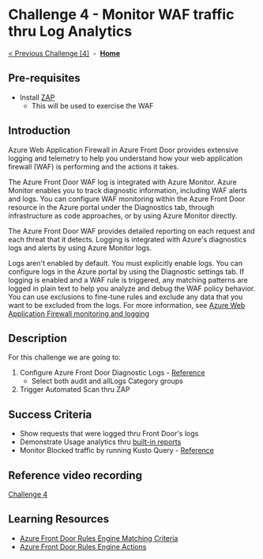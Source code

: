 # Challenge 4 - Monitor WAF traffic thru Log Analytics

[< Previous Challenge [4]](./Challenge05.md)&nbsp;&nbsp;-&nbsp;&nbsp;**[Home](../README.md)**

## Pre-requisites

- Install [ZAP](https://www.zaproxy.org/download/)
  - This will be used to exercise the WAF
  
## Introduction

Azure Web Application Firewall in Azure Front Door provides extensive logging and telemetry to help you understand how your web application firewall (WAF) is performing and the actions it takes.

The Azure Front Door WAF log is integrated with Azure Monitor. Azure Monitor enables you to track diagnostic information, including WAF alerts and logs. You can configure WAF monitoring within the Azure Front Door resource in the Azure portal under the Diagnostics tab, through infrastructure as code approaches, or by using Azure Monitor directly.

The Azure Front Door WAF provides detailed reporting on each request and each threat that it detects. Logging is integrated with Azure's diagnostics logs and alerts by using Azure Monitor logs.

Logs aren't enabled by default. You must explicitly enable logs. You can configure logs in the Azure portal by using the Diagnostic settings tab. If logging is enabled and a WAF rule is triggered, any matching patterns are logged in plain text to help you analyze and debug the WAF policy behavior. You can use exclusions to fine-tune rules and exclude any data that you want to be excluded from the logs. For more information, see [Azure Web Application Firewall monitoring and logging](https://learn.microsoft.com/en-us/azure/web-application-firewall/afds/waf-front-door-monitor?pivots=front-door-standard-premium)

## Description

For this challenge we are going to:
1. Configure Azure Front Door Diagnostic Logs  - [Reference](https://learn.microsoft.com/en-us/azure/frontdoor/standard-premium/how-to-logs)
    - Select both audit and allLogs Category groups
2. Trigger Automated Scan thru ZAP 


## Success Criteria
- Show requests that were logged thru Front Door's logs
- Demonstrate Usage analytics thru [built-in reports](https://learn.microsoft.com/en-us/azure/frontdoor/standard-premium/how-to-reports?tabs=traffic-by-domain) 
- Monitor Blocked traffic by running Kusto Query - [Reference](https://learn.microsoft.com/en-us/azure/web-application-firewall/afds/waf-front-door-monitor?pivots=front-door-standard-premium#waf-logs)

## Reference video recording
[Challenge 4](https://microsoft-my.sharepoint.com/:v:/p/sandeepgadey/EfA-u1vPfR9JkPLwAGK5-IwBv7lYHouvwl4OZkWyAaOH2g?e=dEW6Ja&nav=eyJyZWZlcnJhbEluZm8iOnsicmVmZXJyYWxBcHAiOiJTdHJlYW1XZWJBcHAiLCJyZWZlcnJhbFZpZXciOiJTaGFyZURpYWxvZy1MaW5rIiwicmVmZXJyYWxBcHBQbGF0Zm9ybSI6IldlYiIsInJlZmVycmFsTW9kZSI6InZpZXcifX0%3D)


## Learning Resources

- [Azure Front Door Rules Engine Matching Criteria](https://docs.microsoft.com/en-us/azure/frontdoor/front-door-rules-engine-match-conditions)
- [Azure Front Door Rules Engine Actions](https://docs.microsoft.com/en-us/azure/frontdoor/front-door-rules-engine-actions)

